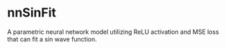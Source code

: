 # nnSinFit

A parametric neural network model utilizing ReLU activation and MSE loss that can fit a sin wave function.
